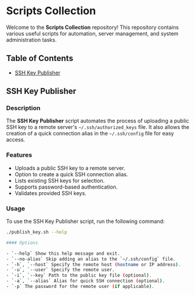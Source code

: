 # Scripts Collection

Welcome to the **Scripts Collection** repository! This repository contains various useful scripts for automation, server management, and system administration tasks.

## Table of Contents

- [SSH Key Publisher](#ssh-key-publisher)

## SSH Key Publisher

### Description
The **SSH Key Publisher** script automates the process of uploading a public SSH key to a remote server's `~/.ssh/authorized_keys` file. It also allows the creation of a quick connection alias in the `~/.ssh/config` file for easy access.

### Features
- Uploads a public SSH key to a remote server.
- Option to create a quick SSH connection alias.
- Lists existing SSH keys for selection.
- Supports password-based authentication.
- Validates provided SSH keys.

### Usage
To use the SSH Key Publisher script, run the following command:

```bash
./publish_key.sh --help

#### Options

- `--help` Show this help message and exit.
- `--no-alias` Skip adding an alias to the `~/.ssh/config` file.
- `-h`, `--host` Specify the remote host (hostname or IP address).
- `-u`, `--user` Specify the remote user.
- `-i`, `--key` Path to the public key file (optional).
- `-a`, `--alias` Alias for quick SSH connection (optional).
- `-p` The password for the remote user (if applicable).